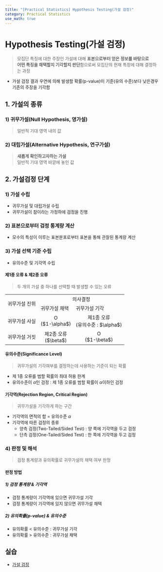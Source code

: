 ```yaml
---
title: "[Practical Statistics] Hypothesis Testing(가설 검정)"
category: Practical Statistics
use_math: true
---
```


# Hypothesis Testing(가설 검정)
> 모집단 특징에 대한 주장인 가설에 대해 **표본으로부터 얻은 정보를 바탕으로**<br> 
> **어떤 특징을 채택할지 기각할지 판단**함으로써 모집단의 현재 특징에 대해 결정하는 과정

- 가설 검정 결과 우연에 의해 발생할 확률(p-value)이 기준(유의 수준)보다 낮은경우 기존의 주장을 기각함

## 1. 가설의 종류
### 1) 귀무가설(Null Hypothesis, 영가설)
> 일반적 기대 영역 내의 값

### 2) 대립가설(Alternative Hypothesis, 연구가설)
> **새롭게 확인하고자하는 가설**<br>
> 일반적 기대 영역 바깥에 놓인 값

## 2. 가설검정 단계
### 1) 가설 수립
- 귀무가설 및 대립가설 수립
- 귀무가설이 참이라는 가정하에 검정을 진행

### 2) 표본으로부터 검정 통계량 계산
- 모수의 특성이 이루는 표본분포로부터 표본을 통해 관찰된 통계량 계산

### 3) 가설 선택 기준 수립
- 유의수준 및 기각역 수립

#### 제1종 오류 & 제2종 오류
> 두 개의 가설 중 하나를 선택할 때 발생할 수 있는 오류

<table>
    <tr>
        <td rowspan="2">귀무가설 진위</td>
        <td colspan="2" align="center">의사결정</td>
    </tr>
    <tr>
        <td>귀무가설 채택</td>
        <td>귀무가설 기각</td>
    </tr>
    <tr>
        <td>귀무가설 사실</td>
        <td align="center">O<br> ($1-\alpha$)</td>
        <td align="center">제1종 오류<br>(유의수준 : $\alpha$)</td>
    </tr>
    <tr>
        <td>귀무가설 거짓</td>
        <td align="center">제2종 오류<br>($\beta$)</td>
        <td align="center">O<br> ($1-\beta$)</td>
    </tr>
</table>

#### 유의수준(Significance Level)
> 귀무가설의 기각여부를 결정하는데 사용하는 기준이 되는 확률

-  제 1종 오류를 범할 확률의 최대 허용 한계
- 유의수준이 $\alpha$인 검정 : 제 1종 오류를 범할 확률이 $\alpha$이하인 검정

#### 기각역(Rejection Region, Critical Region)
> 귀무가설을 기각하게 하는 구간

- 기각역의 면적의 합 =  유의수준 $\alpha$
- 기각역에 따른 검정의 종류
    - 양측 검정(Two-Tailed/Sided Test) : 양 쪽에 기각역을 두고 검정
    - 단측 검정(One-Tailed/Sided Test) : 한 쪽에 기각역을 두고 검정 
  
### 4) 판정 및 해석
> 검정 통계량과 유의확률로 귀무가설의 채택 여부 판정

#### 판정 방법
##### 1) 검정 통계량 & 기각역
- 검정 통계량이 기각역에 있으면 귀무가설 기각
- 검정 통계량이 기각역에 있지 않으면 귀무가설 채택

##### 2) 유의확률(p-value) & 유의수준
- 유의확률 < 유의수준 : 귀무가설 기각
- 유의확률 > 유의수준 : 귀무가설 채택

## 실습
- <a href="https://colab.research.google.com/drive/1uyaCSp8VWXCszCGsB9SK_aBSTWwD8ouY?usp=sharing">가설 검정</a>